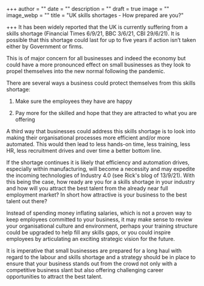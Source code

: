 +++
author = ""
date = ""
description = ""
draft = true
image = ""
image_webp = ""
title = "UK skills shortages - How prepared are you?"

+++
It has been widely reported that the UK is currently suffering from a skills shortage (Financial Times 6/9/21, BBC 3/6/21, CBI 29/6/21). It is possible that this shortage could last for up to five years if action isn’t taken either by Government or firms.

This is of major concern for all businesses and indeed the economy but could have a more pronounced effect on small businesses as they look to propel themselves into the new normal following the pandemic.

There are several ways a business could protect themselves from this skills shortage:

1) Make sure the employees they have are happy

2) Pay more for the skilled and hope that they are attracted to what you are offering

A third way that businesses could address this skills shortage is to look into making their organisational processes more efficient and/or more automated. This would then lead to less hands-on time, less training, less HR, less recruitment drives and over time a better bottom line.

If the shortage continues it is likely that efficiency and automation drives, especially within manufacturing, will become a necessity and may expedite the incoming technologies of Industry 4.0 (see Rick's blog of 13/9/21). With this being the case, how ready are you for a skills shortage in your industry and how will you attract the best talent from the already near full employment market? In short how attractive is your business to the best talent out there?

Instead of spending money inflating salaries, which is not a proven way to keep employees committed to your business, it may make sense to review your organisational culture and environment, perhaps your training structure could be upgraded to help fill any skills gaps, or you could inspire employees by articulating an exciting strategic vision for the future.

It is imperative that small businesses are prepared for a long haul with regard to the labour and skills shortage and a strategy should be in place to ensure that your business stands out from the crowd not only with a competitive business slant but also offering challenging career opportunities to attract the best talent.